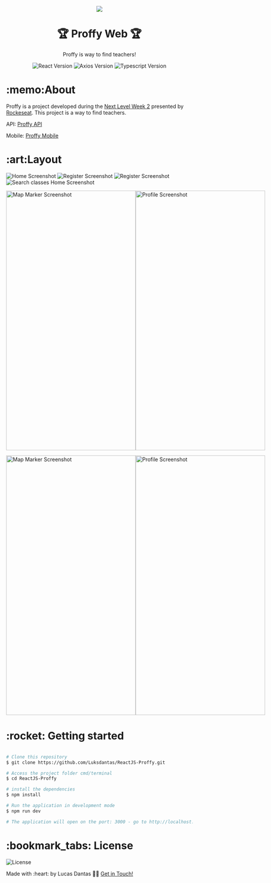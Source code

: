 <p align="center">
<img src="https://github.com/Luksdantas/ReactNative-Proffy/blob/main/src/assets/logo.png"/>
</p>
<h1 align="center">🏆 Proffy Web 🏆</h1>
<p align="center">Proffy is way to find teachers!</p>

<p align="center">
 <img  src="https://img.shields.io/github/package-json/dependency-version/Luksdantas/ReactJS-Proffy/react" alt="React Version">
<img  src="https://img.shields.io/github/package-json/dependency-version/Luksdantas/ReactJS-Proffy/axios" alt="Axios Version">
 <img  src="https://img.shields.io/github/package-json/dependency-version/Luksdantas/ReactJS-Proffy/dev/typescript" alt="Typescript Version">
</p>

<h1>:memo:About</h1>
<p>Proffy is a project developed during the <a href="https://nextlevelweek.com/">Next Level Week 2</a> presented by <a href="https://www.linkedin.com/school/rocketseat/">Rockeseat</a>. This project is a way to find teachers.</p>
<p>API: <a href="https://github.com/Luksdantas/NodeJS-Proffy">Proffy API</a></p>
<p>Mobile: <a href="https://github.com/Luksdantas/ReactNative-Proffy">Proffy Mobile</a></p>

<h1>:art:Layout</h1>
<img  src="https://github.com/Luksdantas/ReactJS-Proffy/blob/main/screenshots/homepage.png" alt="Home Screenshot">
<img  src="https://github.com/Luksdantas/ReactJS-Proffy/blob/main/screenshots/register1.png" alt="Register Screenshot">
<img  src="https://github.com/Luksdantas/ReactJS-Proffy/blob/main/screenshots/register2.png" alt="Register Screenshot">
<img  src="https://github.com/Luksdantas/ReactJS-Proffy/blob/main/screenshots/searchclasses.png" alt="Search classes Home Screenshot">

<p style="display: flex; flex-direction: row; align: center">
<img  src="https://github.com/Luksdantas/ReactJS-Proffy/blob/main/screenshots/homepagemobile.png" width="350px" height="700px" alt="Map Marker Screenshot">
<img  src="https://github.com/Luksdantas/ReactJS-Proffy/blob/main/screenshots/searchclassesmobile.png" width="350px" height="700px" alt="Profile Screenshot">
</p>
<p style="display: flex; flex-direction: row; align: center">
<img  src="https://github.com/Luksdantas/ReactJS-Proffy/blob/main/screenshots/registermobile1.png" width="350px" height="700px" alt="Map Marker Screenshot">
<img  src="https://github.com/Luksdantas/ReactJS-Proffy/blob/main/screenshots/registermobile2.png" width="350px" height="700px" alt="Profile Screenshot">
</p>


<h1>:rocket: Getting started</h1>

```bash

# Clone this repository
$ git clone https://github.com/Luksdantas/ReactJS-Proffy.git

# Access the project folder cmd/terminal
$ cd ReactJS-Proffy

# install the dependencies
$ npm install

# Run the application in development mode
$ npm run dev

# The application will open on the port: 3000 - go to http://localhost:3000

```

<h1>:bookmark_tabs: License</h1>
 <img  src="https://img.shields.io/github/license/Luksdantas/ReactJS-Proffy" alt="License">
 
 <p>Made with :heart: by Lucas Dantas 👋🏽 <a href="https://www.linkedin.com/in/luksdantas/">Get in Touch!</a></p>
